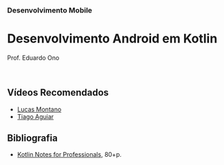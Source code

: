 ### Desenvolvimento Mobile

# Desenvolvimento Android em Kotlin

Prof. Eduardo Ono

<br>

## Vídeos Recomendados

* [Lucas Montano](https://www.youtube.com/c/LucasMontano)
* [Tiago Aguiar](https://www.youtube.com/channel/UCrWWMZ6GVOM5zqYAUI44XXg)

## Bibliografia

* [Kotlin Notes for Professionals](https://goalkicker.com/KotlinBook/), 80+p.

<br>
